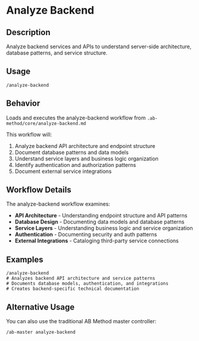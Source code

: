 # Analyze Backend

## Description
Analyze backend services and APIs to understand server-side architecture, database patterns, and service structure.

## Usage
```
/analyze-backend
```

## Behavior
Loads and executes the analyze-backend workflow from `.ab-method/core/analyze-backend.md`

This workflow will:
1. Analyze backend API architecture and endpoint structure
2. Document database patterns and data models
3. Understand service layers and business logic organization
4. Identify authentication and authorization patterns
5. Document external service integrations

## Workflow Details
The analyze-backend workflow examines:
- **API Architecture** - Understanding endpoint structure and API patterns
- **Database Design** - Documenting data models and database patterns
- **Service Layers** - Understanding business logic and service organization
- **Authentication** - Documenting security and auth patterns
- **External Integrations** - Cataloging third-party service connections

## Examples
```
/analyze-backend
# Analyzes backend API architecture and service patterns
# Documents database models, authentication, and integrations
# Creates backend-specific technical documentation
```

## Alternative Usage
You can also use the traditional AB Method master controller:
```
/ab-master analyze-backend
```